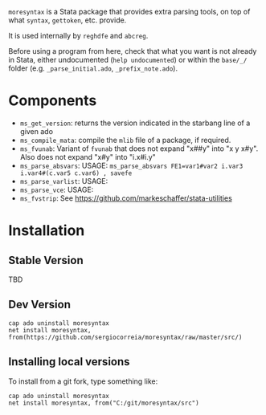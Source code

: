 `moresyntax` is a Stata package that provides extra parsing tools, on top of what `syntax`, `gettoken`, etc. provide.

It is used internally by `reghdfe` and `abcreg`.

Before using a program from here, check that what you want is not already in Stata,
either undocumented (`help undocumented`) or within the `base/_/` folder (e.g. `_parse_initial.ado`, `_prefix_note.ado`).


# Components

- `ms_get_version`: returns the version indicated in the starbang line of a given ado
- `ms_compile_mata`: compile the `mlib` file of a package, if required.
- `ms_fvunab`: Variant of `fvunab` that does not expand "x##y" into "x y x#y". Also does not expand "x#y" into "i.x#i.y"
- `ms_parse_absvars`: USAGE: `ms_parse_absvars FE1=var1#var2 i.var3 i.var4#(c.var5 c.var6) , savefe`
- `ms_parse_varlist`: USAGE:
- `ms_parse_vce`: USAGE:
- `ms_fvstrip`: See https://github.com/markeschaffer/stata-utilities


# Installation

## Stable Version

TBD

## Dev Version

```
cap ado uninstall moresyntax
net install moresyntax, from(https://github.com/sergiocorreia/moresyntax/raw/master/src/)
```


## Installing local versions

To install from a git fork, type something like:

```
cap ado uninstall moresyntax
net install moresyntax, from("C:/git/moresyntax/src")
```
